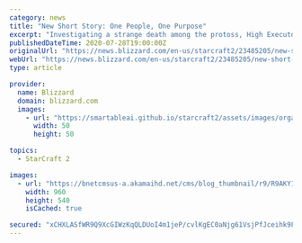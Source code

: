 ```yaml
---
category: news
title: "New Short Story: One People, One Purpose"
excerpt: "Investigating a strange death among the protoss, High Executor Selendis must face a difficult truth about her people in order to stop an unexpected enemy. Check out this excerpt, then download One People, One Purpose, first in a new series of StarCraft II short stories to celebrate the game&amp;#39;s 10th anniversary."
publishedDateTime: 2020-07-28T19:00:00Z
originalUrl: "https://news.blizzard.com/en-us/starcraft2/23485205/new-short-story-one-people-one-purpose"
webUrl: "https://news.blizzard.com/en-us/starcraft2/23485205/new-short-story-one-people-one-purpose"
type: article

provider:
  name: Blizzard
  domain: blizzard.com
  images:
    - url: "https://smartableai.github.io/starcraft2/assets/images/organizations/blizzard.com-50x50.jpg"
      width: 50
      height: 50

topics:
  - StarCraft 2

images:
  - url: "https://bnetcmsus-a.akamaihd.net/cms/blog_thumbnail/r9/R9AKY1LUZVH11595613589543.jpg"
    width: 960
    height: 540
    isCached: true

secured: "xCHXLASfWR9Q9XcGIWzKqQLDUoI4m1jeP/cvlKgEC0aNjg61VsjPfJceihk9FmHpFZ5plCk8j276LJUjjheNInmMhUDxkp8wnpcQZWxQWOTjNBQi/edVoFJlLzEYC1G15GY7bawd6zS9uZvjbWjVslnCQonmgf9GTHSPYZxzKW1PoCpLIk9KE+bPDiTwlcXZTeJMnoTP7rOAdzIrJc9hBBkcnSJsajnev9LrckHg862yKKHCE7L6L6uiADI5+jzh9DYQMMBbx0LVc6O3Qqv6fPregIkRBQv5GFg5SqlNrsZdGVZC8OQztLcP2/bUE4PUEAvfVfpg8JAqaSHe4ZnrVcqVN/JbAyoEM8gng5vD51o=;UJGPhUIAjm766LSlX67KUw=="
---
```


